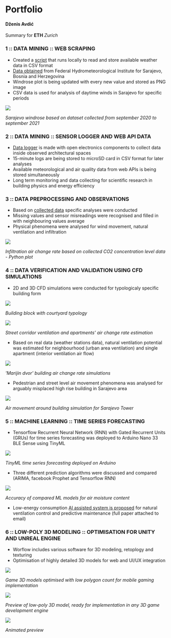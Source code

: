 # Portfolio
#### Dženis Avdić
Summary for **ETH** *Zurich*

### 1 :: DATA MINING :: WEB SCRAPING

-	Created a [script][4] that runs locally to read and store available weather data in CSV format
-	[Data obtained][5] from Federal Hydrometeorological Institute for Sarajevo, Bosnia and Herzegovina
-	Windrose plot is being updated with every new value and stored as PNG image
-	CSV data is used for analysis of daytime winds in Sarajevo for specific periods

[4]: https://github.com/DzenisAvdic/Portfolio/blob/main/images/background_process.py
[5]: https://github.com/DzenisAvdic/Portfolio/blob/main/images/hmz_sarajevo.csv

![](images/sarajevo_windrose.png)

*Sarajevo windrose based on dataset collected from september 2020 to september 2021*

### 2 :: DATA MINING :: SENSOR LOGGER AND WEB API DATA

-	[Data logger][1] is made with open electronics components to collect data inside observed architectural spaces
-	15-minute logs are being stored to microSD card in CSV format for later analyses
-	Available meteorological and air quality data from web APIs is being stored simultaneously
-	Long term monitoring and data collecting for scientific research in building physics and energy efficiency

[1]: https://github.com/DzenisAvdic/Air-Quality-and-Meteorology-Data-Logger

### 3 :: DATA PREPROCESSING AND OBSERVATIONS

-	Based on [collected data][2] specific analyses were conducted
-	Missing values and sensor misreadings were recognised and filled in with neighbouring values average
-	Physical phenomena were analysed for wind movement, natural ventilation and infiltration

![](images/python%20generated%20image.png)

*Infiltration air change rate based on collected CO2 concentration level data - Python plot*

[2]: LINK

### 4 :: DATA VERIFICATION AND VALIDATION USING CFD SIMULATIONS

-	2D and 3D CFD simulations were conducted for typologicaly specific building form

![](images/aerial_marienhof_sim_setup.jpg)

*Building block with courtyard typology*

![](images/urban_block.jpg)

*Street corridor ventilation and apartments' air change rate estimation*


-	Based on real data (weather stations data), natural ventilation potential was estimated for neighbourhood (urban area ventilation) and single apartment (interior ventilation air flow)

![](images/interior_ventilation.jpg)

*'Marijin dvor' building air change rate simulations*

-	Pedestrian and street level air movement phenomena was analysed for arguably misplaced high rise building in Sarajevo area

![](images/sarajevo_tower.png)

*Air movement around building simulation for Sarajevo Tower*

### 5 :: MACHINE LEARNING :: TIME SERIES FORECASTING

-	Tensorflow Recurrent Neural Network (RNN) with Gated Recurrent Units (GRUs) for time series forecasting was deployed to Arduino Nano 33 BLE Sense using TinyML

![](images/figure%208%20deployed%20model.jpg)

*TinyML time series forecasting deployed on Arduino*

-	Three different prediction algorithms were discussed and compared (ARIMA, facebook Prophet and Tensorflow RNN)

![](images/figure%20prediction%20models%20fig%206.jpg)

*Accuracy of compared ML models for air moisture content*

-	Low-energy consumption [AI assisted system is proposed][3] for natural ventilation control and predictive maintenance (full paper attached to email)

[3]: https://github.com/DzenisAvdic/Air-Quality-and-Meteorology-Data-Logger/tree/main/Journal%20of%20Pervasive%20Technology%20reference%20files

### 6 :: LOW-POLY 3D MODELING :: OPTIMISATION FOR UNITY AND UNREAL ENGINE

-	Worflow includes various software for 3D modeling, retoplogy and texturing
-	Optimisation of highly detailed 3D models for web and UI/UX integration

![](images/monkey_quickRend.png)

*Game 3D models optimised with low polygon count for mobile gaming implementation*

![](/images/machine.jpg)

*Preview of low-poly 3D model, ready for implementation in any 3D game development engine*

![](images/skater_360_1.gif)

*Animated preview*




